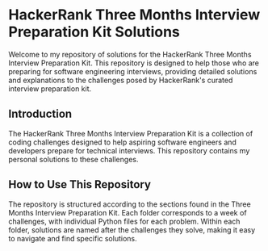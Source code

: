 # HackerRank Three Months Interview Preparation Kit Solutions

Welcome to my repository of solutions for the HackerRank Three Months Interview Preparation Kit. This repository is designed to help those who are preparing for software engineering interviews, providing detailed solutions and explanations to the challenges posed by HackerRank's curated interview preparation kit.

## Introduction

The HackerRank Three Months Interview Preparation Kit is a collection of coding challenges designed to help aspiring software engineers and developers prepare for technical interviews. This repository contains my personal solutions to these challenges.

## How to Use This Repository

The repository is structured according to the sections found in the Three Months Interview Preparation Kit. Each folder corresponds to a week of challenges, with individual Python files for each problem. Within each folder, solutions are named after the challenges they solve, making it easy to navigate and find specific solutions.
